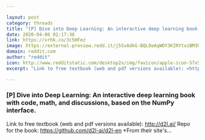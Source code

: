 ```yaml
---

layout: post
category: threads
title: "[P] Dive into Deep Learning: An interactive deep learning book with code, math, and discussions, based on the NumPy interface."
date: 2020-04-06 02:17:36
link: https://vrhk.co/3c5HFez
image: https://external-preview.redd.it/j5SvAdkG-BQLOeAqWOY3KIRYtxzBM3UAFDcN1Xw3Bmw.jpg?width=1200&height=628.272251309&auto=webp&crop=1200:628.272251309,smart&s=c9101685fe58e5058d922a7066334adfb701d18e
domain: reddit.com
author: "reddit"
icon: http://www.redditstatic.com/desktop2x/img/favicon/apple-icon-57x57.png
excerpt: "Link to free textbook (web and pdf versions available): <http://d2l.ai/> Repo for the book: <https://github.com/d2l-ai/d2l-en> *From their site's..."

---
```


### [P] Dive into Deep Learning: An interactive deep learning book with code, math, and discussions, based on the NumPy interface.

Link to free textbook (web and pdf versions available): <http://d2l.ai/> Repo for the book: <https://github.com/d2l-ai/d2l-en> *From their site's...